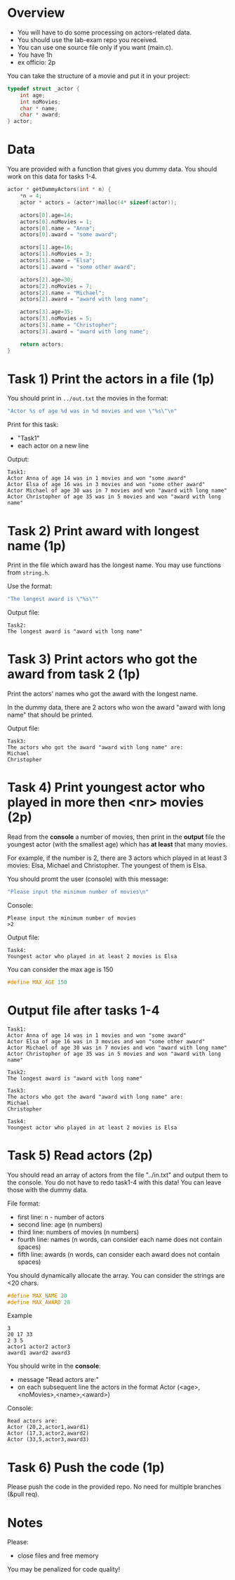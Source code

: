 # Overview

* You will have to do some processing on actors-related data.
* You should use the lab-exam repo you received. 
* You can use one source file only if you want (main.c).
* You have 1h
* ex officio: 2p

You can take the structure of a movie and put it in your project:

```c
typedef struct _actor {
    int age;
    int noMovies;
    char * name;
    char * award;
} actor;
```

# Data

You are provided with a function that gives you dummy data. You should work on this data for tasks 1-4.

```c
actor * getDummyActors(int * n) {
    *n = 4;
    actor * actors = (actor*)malloc(4* sizeof(actor));

    actors[0].age=14;
    actors[0].noMovies = 1;
    actors[0].name = "Anna";
    actors[0].award = "some award";

    actors[1].age=16;
    actors[1].noMovies = 3;
    actors[1].name = "Elsa";
    actors[1].award = "some other award";

    actors[2].age=30;
    actors[2].noMovies = 7;
    actors[2].name = "Michael";
    actors[2].award = "award with long name";

    actors[3].age=35;
    actors[3].noMovies = 5;
    actors[3].name = "Christopher";
    actors[3].award = "award with long name";

    return actors;
}
```

# Task 1) Print the actors in a file (1p)

You should print in `../out.txt` the movies in the format:

```c
"Actor %s of age %d was in %d movies and won \"%s\"\n"
```

Print for this task:
* "Task1"
* each actor on a new line

Output:
```
Task1:
Actor Anna of age 14 was in 1 movies and won "some award"
Actor Elsa of age 16 was in 3 movies and won "some other award"
Actor Michael of age 30 was in 7 movies and won "award with long name"
Actor Christopher of age 35 was in 5 movies and won "award with long name"
```

# Task 2) Print award with longest name (1p)

Print in the file which award has the longest name. You may use functions from `string.h`.

Use the format:
```c
"The longest award is \"%s\""
```

Output file: 
```
Task2:
The longest award is "award with long name"
```

# Task 3) Print actors who got the award from task 2 (1p)

Print the actors' names who got the award with the longest name. 

In the dummy data, there are 2 actors who won the award "award with long name" that should be printed.

Output file:
```
Task3:
The actors who got the award "award with long name" are:
Michael
Christopher
```

# Task 4) Print youngest actor who played in more then \<nr> movies (2p)

Read from the __console__ a number of movies, then print in the __output__ file the youngest actor (with the smallest age) which has __at least__ that many movies.

For example, if the number is 2, there are 3 actors which played in at least 3 movies: Elsa, Michael and Christopher. The youngest of them is Elsa.

You should promt the user (console) with this message:
```c
"Please input the minimum number of movies\n"
```

Console:
```
Please input the minimum number of movies
>2
```

Output file:
```
Task4:
Youngest actor who played in at least 2 movies is Elsa
```

You can consider the max age is 150
```c
#define MAX_AGE 150
```

# Output file after tasks 1-4
```
Task1:
Actor Anna of age 14 was in 1 movies and won "some award"
Actor Elsa of age 16 was in 3 movies and won "some other award"
Actor Michael of age 30 was in 7 movies and won "award with long name"
Actor Christopher of age 35 was in 5 movies and won "award with long name"

Task2:
The longest award is "award with long name"

Task3:
The actors who got the award "award with long name" are:
Michael
Christopher

Task4:
Youngest actor who played in at least 2 movies is Elsa
```

# Task 5) Read actors (2p)

You should read an array of actors from the file "../in.txt" and output them to the console. You do not have to redo task1-4 with this data! You can leave those with the dummy data.

File format:
* first line: n - number of actors
* second line: age (n numbers)
* third line: numbers of movies (n numbers)
* fourth line: names (n words, can consider each name does not contain spaces)
* fifth line: awards (n words, can consider each award does not contain spaces)

You should dynamically allocate the array. You can consider the strings are <20 chars.

```c
#define MAX_NAME 20
#define MAX_AWARD 20
```

Example
```
3
20 17 33
2 3 5
actor1 actor2 actor3
award1 award2 award3
```

You should write in the __console__:
* message "Read actors are:" 
* on each subsequent line the actors in the format Actor (\<age>,\<noMovies>,\<name>,\<award>)

Console:
```
Read actors are:
Actor (20,2,actor1,award1)
Actor (17,3,actor2,award2)
Actor (33,5,actor3,award3)
```

# Task 6) Push the code (1p)

Please push the code in the provided repo. No need for multiple branches (&pull req).

# Notes

Please:
* close files and free memory

You may be penalized for code quality!
